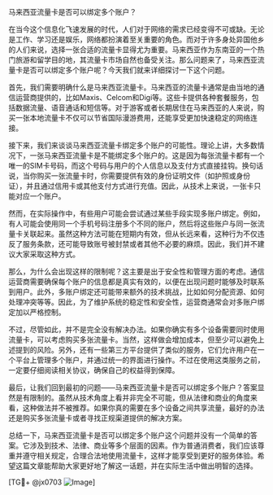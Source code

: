 马来西亚流量卡是否可以绑定多个账户？

在当今这个信息化飞速发展的时代，人们对于网络的需求已经变得不可或缺。无论是工作、学习还是娱乐，网络都扮演着至关重要的角色。而对于许多身处异国他乡的人们来说，选择一张合适的流量卡显得尤为重要。马来西亚作为东南亚的一个热门旅游和留学目的地，其流量卡市场自然也备受关注。那么问题来了，马来西亚流量卡是否可以绑定多个账户呢？今天我们就来详细探讨一下这个问题。

首先，我们需要明确什么是马来西亚流量卡。马来西亚的流量卡通常是由当地的通信运营商提供的，比如Maxis、Celcom和Digi等。这些卡提供各种套餐服务，包括数据流量、语音通话和短信等。对于游客或者长期居住在马来西亚的人来说，购买一张本地流量卡不仅可以节省国际漫游费用，还能享受更加快速稳定的网络连接。

接下来，我们来谈谈马来西亚流量卡绑定多个账户的可能性。理论上讲，大多数情况下，一张马来西亚流量卡是不能绑定多个账户的。这是因为每张流量卡都有一个唯一的SIM卡号码，而这个号码与用户的个人信息以及支付方式直接挂钩。换句话说，当你购买一张流量卡时，你需要提供有效的身份证明文件（如护照或身份证），并且通过信用卡或其他支付方式进行充值。因此，从技术上来说，一张卡只能对应一个账户。

然而，在实际操作中，有些用户可能会尝试通过某些手段实现多账户绑定。例如，有人可能会使用同一个手机号码注册多个不同的账户，然后将这些账户与同一张流量卡关联起来。虽然这种方法可能在短期内有效，但从长远来看，这种行为不仅违反了服务条款，还可能导致账号被封禁或者其他不必要的麻烦。因此，我们并不建议大家采取这种方式。

那么，为什么会出现这样的限制呢？这主要是出于安全性和管理方面的考虑。通信运营商需要确保每个账户的信息都是真实有效的，以便在出现问题时能够及时联系到用户。此外，多账户绑定还可能带来额外的技术挑战，比如如何分配资源、如何处理冲突等等。因此，为了维护系统的稳定性和安全性，运营商通常会对多账户绑定加以严格控制。

不过，尽管如此，并不是完全没有解决办法。如果你确实有多个设备需要同时使用流量卡，可以考虑购买多张流量卡。当然，这样做会增加成本，但至少可以避免上述提到的风险。另外，还有一些第三方平台提供了类似的服务，它们允许用户在一个平台上管理多个账户，并通过统一的界面进行操作。不过在使用这类服务之前，一定要仔细阅读相关协议，确保自己的权益得到保障。

最后，让我们回到最初的问题——马来西亚流量卡是否可以绑定多个账户？答案显然是有限制的。虽然从技术角度上看并非完全不可能，但从法律和商业的角度来看，这种做法并不被推荐。如果你真的需要在多个设备之间共享流量，最好的办法还是购买多张流量卡或者寻找正规渠道提供的解决方案。

总结一下，马来西亚流量卡是否可以绑定多个账户这个问题并没有一个简单的答案。它涉及到技术、法律、商业等多个层面的因素。作为普通消费者，我们应该尊重并遵守相关规定，合理合法地使用流量卡，这样才能享受到更好的服务体验。希望这篇文章能帮助大家更好地了解这一话题，并在实际生活中做出明智的选择。

[TG💪+ @jx0703 ![Image](https://github.com/user-attachments/assets/dbca1d08-cadb-493c-b0ec-ad6f7a83f270)]